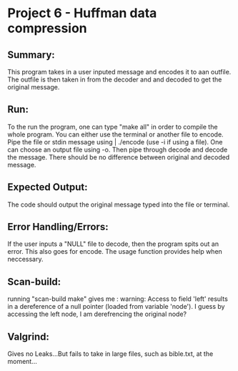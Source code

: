 # Project 6 - Huffman data compression

## Summary:
This program takes in a user inputed message and encodes it to aan outfile. The outfile is then taken in from the decoder and and decoded to get the original message.

## Run:
To the run the program, one can type "make all" in order to compile the whole program. You can either use the terminal or another file to encode. Pipe the file or stdin message using | ./encode (use -i if using a file). One can choose an output file using -o. Then pipe through decode and decode the message. There should be no difference between original and decoded message.

## Expected Output:
The code should output the original message typed into the file or terminal.

## Error Handling/Errors:
If the user inputs a "NULL" file to decode, then the program spits out an error. This also goes for encode. The usage function provides help when neccessary.

## Scan-build:
running "scan-build make" gives me : warning: Access to field 'left' results in a dereference of a null pointer (loaded from variable 'node'). I guess by accessing the left node, I am derefrencing the original node?

## Valgrind:
Gives no Leaks...But fails to take in large files, such as bible.txt, at the moment...


